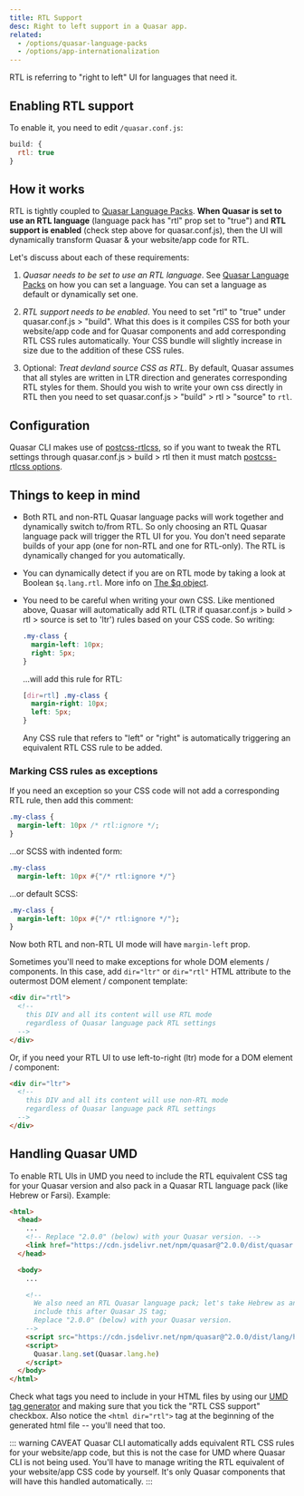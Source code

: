 ```yaml
---
title: RTL Support
desc: Right to left support in a Quasar app.
related:
  - /options/quasar-language-packs
  - /options/app-internationalization
---
```


RTL is referring to "right to left" UI for languages that need it.

## Enabling RTL support

To enable it, you need to edit `/quasar.conf.js`:

```js
build: {
  rtl: true
}
```

## How it works
RTL is tightly coupled to [Quasar Language Packs](/options/quasar-language-packs). **When Quasar is set to use an RTL language** (language pack has "rtl" prop set to "true") and **RTL support is enabled** (check step above for quasar.conf.js), then the UI will dynamically transform Quasar & your website/app code for RTL.

Let's discuss about each of these requirements:

1. *Quasar needs to be set to use an RTL language*.
  See [Quasar Language Packs](/options/quasar-language-packs) on how you can set a language. You can set a language as default or dynamically set one.

2. *RTL support needs to be enabled*.
  You need to set "rtl" to "true" under quasar.conf.js > "build". What this does is it compiles CSS for both your website/app code and for Quasar components and add corresponding RTL CSS rules automatically. Your CSS bundle will slightly increase in size due to the addition of these CSS rules.

3. Optional: *Treat devland source CSS as RTL*.
  By default, Quasar assumes that all styles are written in LTR direction and generates corresponding RTL styles for them. Should you wish to write your own css directly in RTL then you need to set quasar.conf.js > "build" > rtl > "source" to `rtl`.

## Configuration

Quasar CLI makes use of [postcss-rtlcss](https://github.com/elchininet/postcss-rtlcss), so if you want to tweak the RTL settings through quasar.conf.js > build > rtl then it must match [postcss-rtlcss options](https://github.com/elchininet/postcss-rtlcss#options).

## Things to keep in mind

* Both RTL and non-RTL Quasar language packs will work together and dynamically switch to/from RTL. So only choosing an RTL Quasar language pack will trigger the RTL UI for you. You don't need separate builds of your app (one for non-RTL and one for RTL-only). The RTL is dynamically changed for you automatically.
* You can dynamically detect if you are on RTL mode by taking a look at Boolean `$q.lang.rtl`. More info on [The $q object](/options/the-q-object).
* You need to be careful when writing your own CSS. Like mentioned above, Quasar will automatically add RTL (LTR if quasar.conf.js > build > rtl > source is set to 'ltr') rules based on your CSS code. So writing:

  ```css
  .my-class {
    margin-left: 10px;
    right: 5px;
  }
  ```

  ...will add this rule for RTL:

  ```css
  [dir=rtl] .my-class {
    margin-right: 10px;
    left: 5px;
  }
  ```

  Any CSS rule that refers to "left" or "right" is automatically triggering an equivalent RTL CSS rule to be added.

### Marking CSS rules as exceptions
If you need an exception so your CSS code will not add a corresponding RTL rule, then add this comment:

```css
.my-class {
  margin-left: 10px /* rtl:ignore */;
}
```

...or SCSS with indented form:

```sass
.my-class
  margin-left: 10px #{"/* rtl:ignore */"}
```

...or default SCSS:

```sass
.my-class {
  margin-left: 10px #{"/* rtl:ignore */"};
}
```

Now both RTL and non-RTL UI mode will have `margin-left` prop.

Sometimes you'll need to make exceptions for whole DOM elements / components. In this case, add `dir="ltr"` or `dir="rtl"` HTML attribute to the outermost DOM element / component template:

```html
<div dir="rtl">
  <!--
    this DIV and all its content will use RTL mode
    regardless of Quasar language pack RTL settings
  -->
</div>
```

Or, if you need your RTL UI to use left-to-right (ltr) mode for a DOM element / component:
```html
<div dir="ltr">
  <!--
    this DIV and all its content will use non-RTL mode
    regardless of Quasar language pack RTL settings
  -->
</div>
```

## Handling Quasar UMD
To enable RTL UIs in UMD you need to include the RTL equivalent CSS tag for your Quasar version and also pack in a Quasar RTL language pack (like Hebrew or Farsi). Example:

```html
<html>
  <head>
    ...
    <!-- Replace "2.0.0" (below) with your Quasar version. -->
    <link href="https://cdn.jsdelivr.net/npm/quasar@^2.0.0/dist/quasar.rtl.prod.css" rel="stylesheet" type="text/css">
  </head>

  <body>
    ...

    <!--
      We also need an RTL Quasar language pack; let's take Hebrew as an example;
      include this after Quasar JS tag;
      Replace "2.0.0" (below) with your Quasar version.
    -->
    <script src="https://cdn.jsdelivr.net/npm/quasar@^2.0.0/dist/lang/he.umd.prod.js"></script>
    <script>
      Quasar.lang.set(Quasar.lang.he)
    </script>
  </body>
</html>
```

Check what tags you need to include in your HTML files by using our [UMD tag generator](/start/umd) and making sure that you tick the "RTL CSS support" checkbox.
Also notice the `<html dir="rtl">` tag at the beginning of the generated html file -- you'll need that too.

::: warning CAVEAT
Quasar CLI automatically adds equivalent RTL CSS rules for your website/app code, but this is not the case for UMD where Quasar CLI is not being used. You'll have to manage writing the RTL equivalent of your website/app CSS code by yourself. It's only Quasar components that will have this handled automatically.
:::
